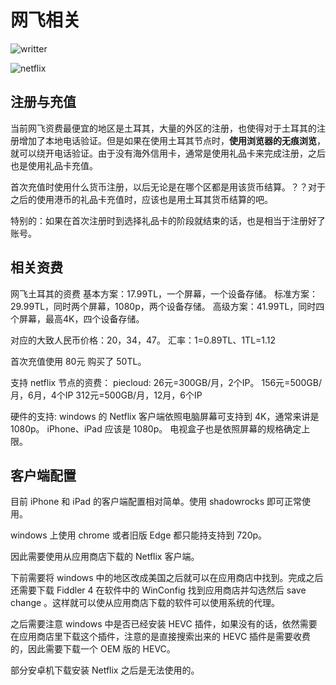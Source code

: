 # 网飞相关
![writter](https://img.shields.io/badge/%E4%BD%9C%E8%80%85-zwiss%20cai-brightgreen)

![netflix](https://cdn.shuziyimin.org/blog/blog-01-00-1140x830.png)
## 注册与充值

当前网飞资费最便宜的地区是土耳其，大量的外区的注册，也使得对于土耳其的注册增加了本地电话验证。但是如果在使用土耳其节点时，**使用浏览器的无痕浏览**，就可以绕开电话验证。由于没有海外信用卡，通常是使用礼品卡来完成注册，之后也是使用礼品卡充值。

首次充值时使用什么货币注册，以后无论是在哪个区都是用该货币结算。？？对于之后的使用港币的礼品卡充值时，应该也是用土耳其货币结算的吧。

特别的：如果在首次注册时到选择礼品卡的阶段就结束的话，也是相当于注册好了账号。

## 相关资费

网飞土耳其的资费
基本方案：17.99TL，一个屏幕，一个设备存储。
标准方案：29.99TL，同时两个屏幕，1080p，两个设备存储。
高级方案：41.99TL，同时四个屏幕，最高4K，四个设备存储。

对应的大致人民币价格：20，34，47。
汇率：1=0.89TL、1TL=1.12

首次充值使用 80元 购买了 50TL。

支持 netflix 节点的资费：
piecloud:
26元=300GB/月，2个IP。
156元=500GB/月，6月，4个IP
312元=500GB/月，12月，6个IP

硬件的支持:
windows 的 Netflix 客户端依照电脑屏幕可支持到 4K，通常来讲是 1080p。
iPhone、iPad 应该是 1080p。
电视盒子也是依照屏幕的规格确定上限。

## 客户端配置
目前 iPhone 和 iPad 的客户端配置相对简单。使用 shadowrocks 即可正常使用。

windows 上使用 chrome 或者旧版 Edge 都只能持支持到 720p。

因此需要使用从应用商店下载的 Netflix 客户端。

下前需要将 windows 中的地区改成美国之后就可以在应用商店中找到。完成之后还需要下载 Fiddler 4 在软件中的 WinConfig 找到应用商店并勾选然后 save change 。这样就可以使从应用商店下载的软件可以使用系统的代理。

之后需要注意 windows 中是否已经安装 HEVC 插件，如果没有的话，依然需要在应用商店里下载这个插件，注意的是直接搜索出来的 HEVC 插件是需要收费的，因此需要下载一个 OEM 版的 HEVC。

部分安卓机下载安装 Netflix 之后是无法使用的。



